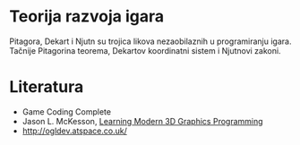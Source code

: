 # Teorija razvoja igara

Pitagora, Dekart i Njutn su trojica likova nezaobilaznih u programiranju igara. Tačnije Pitagorina teorema, Dekartov koordinatni sistem i Njutnovi zakoni.

# Literatura
* Game Coding Complete
* Jason L. McKesson, [Learning Modern 3D Graphics Programming](http://alfonse.bitbucket.org/oldtut/)
* http://ogldev.atspace.co.uk/

